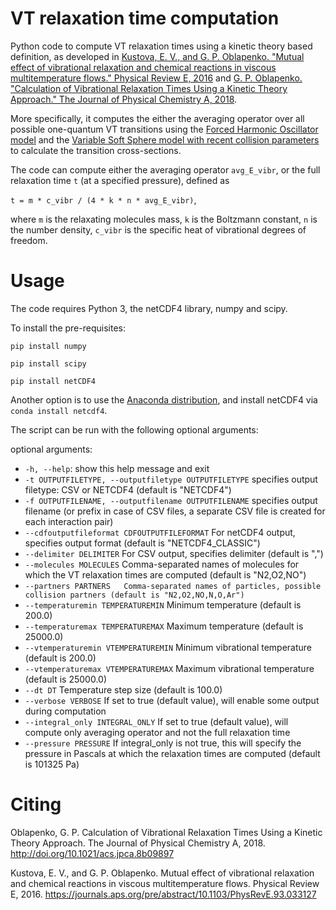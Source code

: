 # VT relaxation time computation

Python code to compute VT relaxation times using a kinetic theory based definition, as developed in [Kustova, E. V., and G. P. Oblapenko. "Mutual effect of vibrational relaxation and chemical reactions in viscous multitemperature flows." Physical Review E, 2016](https://journals.aps.org/pre/abstract/10.1103/PhysRevE.93.033127) and [G. P. Oblapenko. "Calculation of Vibrational Relaxation Times Using a Kinetic Theory Approach." The Journal of Physical Chemistry A, 2018](http://doi.org/10.1021/acs.jpca.8b09897).

More specifically, it computes the either the averaging operator over all possible one-quantum VT transitions using the [Forced Harmonic Oscillator model](https://arc.aiaa.org/doi/abs/10.2514/2.6302) and the [Variable Soft Sphere model with recent collision parameters](https://aip.scitation.org/doi/abs/10.1063/1.4939719) to calculate the transition cross-sections.

The code can compute either the averaging operator `avg_E_vibr`, or the full relaxation time `t` (at a specified pressure), defined as

`t = m * c_vibr / (4 * k * n * avg_E_vibr)`,

where `m` is the relaxating molecules mass, `k` is the Boltzmann constant, `n` is the number density, `c_vibr` is the specific heat of vibrational degrees of freedom.

# Usage


The code requires Python 3, the netCDF4 library, numpy and scipy.

To install the pre-requisites:

`pip install numpy`

`pip install scipy`

`pip install netCDF4`

Another option is to use the [Anaconda distribution](https://www.anaconda.com/download/), and install netCDF4 via `conda install netcdf4`.

The script can be run with the following optional arguments:

optional arguments:
- `-h, --help`: show this help message and exit
- `-t OUTPUTFILETYPE, --outputfiletype OUTPUTFILETYPE` specifies output filetype: CSV or NETCDF4 (default is "NETCDF4")
- `-f OUTPUTFILENAME, --outputfilename OUTPUTFILENAME` specifies output filename (or prefix in case of CSV files, a separate CSV file is created for each interaction pair)
- `--cdfoutputfileformat CDFOUTPUTFILEFORMAT` For netCDF4 output, specifies output format (default is "NETCDF4_CLASSIC")
- `--delimiter DELIMITER` For CSV output, specifies delimiter (default is ",")
- `--molecules MOLECULES` Comma-separated names of molecules for which the VT relaxation times are computed (default is "N2,O2,NO")
- `--partners PARTNERS   Comma-separated names of particles, possible collision partners (default is "N2,O2,NO,N,O,Ar")`
- `--temperaturemin TEMPERATUREMIN` Minimum temperature (default is 200.0)
- `--temperaturemax TEMPERATUREMAX` Maximum temperature (default is 25000.0)
- `--vtemperaturemin VTEMPERATUREMIN` Minimum vibrational temperature (default is 200.0)
- `--vtemperaturemax VTEMPERATUREMAX` Maximum vibrational temperature (default is 25000.0)
- `--dt DT` Temperature step size (default is 100.0)
- `--verbose VERBOSE`  If set to true (default value), will enable some output during computation
- `--integral_only INTEGRAL_ONLY` If set to true (default value), will compute only averaging operator and not the full relaxation time
- `--pressure PRESSURE` If integral_only is not true, this will specify the pressure in Pascals at which the relaxation times are computed (default is 101325 Pa)

# Citing

Oblapenko, G. P. Calculation of Vibrational Relaxation Times Using a Kinetic Theory Approach. The Journal of Physical Chemistry A, 2018. http://doi.org/10.1021/acs.jpca.8b09897

Kustova, E. V., and G. P. Oblapenko. Mutual effect of vibrational relaxation and chemical reactions in viscous multitemperature flows. Physical Review E, 2016. https://journals.aps.org/pre/abstract/10.1103/PhysRevE.93.033127